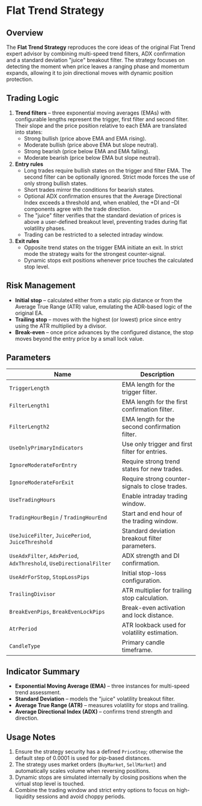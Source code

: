 # Flat Trend Strategy

## Overview
The **Flat Trend Strategy** reproduces the core ideas of the original Flat Trend expert advisor by combining multi-speed trend filters, ADX confirmation and a standard deviation "juice" breakout filter. The strategy focuses on detecting the moment when price leaves a ranging phase and momentum expands, allowing it to join directional moves with dynamic position protection.

## Trading Logic
1. **Trend filters** – three exponential moving averages (EMAs) with configurable lengths represent the trigger, first filter and second filter. Their slope and the price position relative to each EMA are translated into states:
   - Strong bullish (price above EMA and EMA rising).
   - Moderate bullish (price above EMA but slope neutral).
   - Strong bearish (price below EMA and EMA falling).
   - Moderate bearish (price below EMA but slope neutral).
2. **Entry rules**
   - Long trades require bullish states on the trigger and filter EMA. The second filter can be optionally ignored. Strict mode forces the use of only strong bullish states.
   - Short trades mirror the conditions for bearish states.
   - Optional ADX confirmation ensures that the Average Directional Index exceeds a threshold and, when enabled, the +DI and –DI components agree with the trade direction.
   - The "juice" filter verifies that the standard deviation of prices is above a user-defined breakout level, preventing trades during flat volatility phases.
   - Trading can be restricted to a selected intraday window.
3. **Exit rules**
   - Opposite trend states on the trigger EMA initiate an exit. In strict mode the strategy waits for the strongest counter-signal.
   - Dynamic stops exit positions whenever price touches the calculated stop level.

## Risk Management
- **Initial stop** – calculated either from a static pip distance or from the Average True Range (ATR) value, emulating the ADR-based logic of the original EA.
- **Trailing stop** – moves with the highest (or lowest) price since entry using the ATR multiplied by a divisor.
- **Break-even** – once price advances by the configured distance, the stop moves beyond the entry price by a small lock value.

## Parameters
| Name | Description |
| --- | --- |
| `TriggerLength` | EMA length for the trigger filter. |
| `FilterLength1` | EMA length for the first confirmation filter. |
| `FilterLength2` | EMA length for the second confirmation filter. |
| `UseOnlyPrimaryIndicators` | Use only trigger and first filter for entries. |
| `IgnoreModerateForEntry` | Require strong trend states for new trades. |
| `IgnoreModerateForExit` | Require strong counter-signals to close trades. |
| `UseTradingHours` | Enable intraday trading window. |
| `TradingHourBegin` / `TradingHourEnd` | Start and end hour of the trading window. |
| `UseJuiceFilter`, `JuicePeriod`, `JuiceThreshold` | Standard deviation breakout filter parameters. |
| `UseAdxFilter`, `AdxPeriod`, `AdxThreshold`, `UseDirectionalFilter` | ADX strength and DI confirmation. |
| `UseAdrForStop`, `StopLossPips` | Initial stop-loss configuration. |
| `TrailingDivisor` | ATR multiplier for trailing stop calculation. |
| `BreakEvenPips`, `BreakEvenLockPips` | Break-even activation and lock distance. |
| `AtrPeriod` | ATR lookback used for volatility estimation. |
| `CandleType` | Primary candle timeframe. |

## Indicator Summary
- **Exponential Moving Average (EMA)** – three instances for multi-speed trend assessment.
- **Standard Deviation** – models the "juice" volatility breakout filter.
- **Average True Range (ATR)** – measures volatility for stops and trailing.
- **Average Directional Index (ADX)** – confirms trend strength and direction.

## Usage Notes
1. Ensure the strategy security has a defined `PriceStep`; otherwise the default step of 0.0001 is used for pip-based distances.
2. The strategy uses market orders (`BuyMarket`, `SellMarket`) and automatically scales volume when reversing positions.
3. Dynamic stops are simulated internally by closing positions when the virtual stop level is touched.
4. Combine the trading window and strict entry options to focus on high-liquidity sessions and avoid choppy periods.
